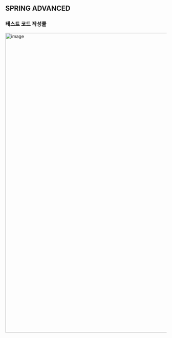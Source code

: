 ## SPRING ADVANCED

### 테스트 코드 작성률
<img width="932" alt="image" src="https://github.com/user-attachments/assets/50097c1b-1099-4a8e-934d-640995d2578c">
